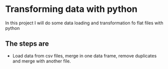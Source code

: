 # Transforming data with python

In this project I will do some data loading and transformation fo flat files with python

## The steps are
- Load data from csv files, merge in one data frame, remove duplicates and merge with another file.
    
